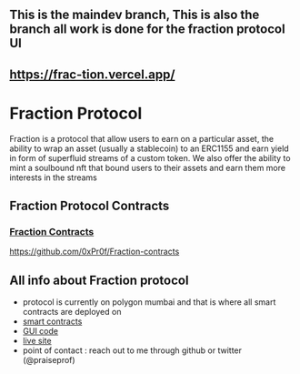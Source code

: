 ## This is the maindev branch, This is also the branch all work is done for the fraction protocol UI 

## https://frac-tion.vercel.app/

<!-- ## [The MainDev branch](https://github.com/0xPr0f/Fraction-interface/tree/maindev) -->

# Fraction Protocol
Fraction is a protocol that allow users to earn on a particular asset, the ability to wrap an asset (usually a stablecoin) to an ERC1155 and earn yield in form of superfluid streams of a custom token.
We also offer the ability to mint a soulbound nft that bound users to their assets and earn them more interests in the streams

## Fraction Protocol Contracts

### [Fraction Contracts](https://github.com/0xPr0f/Fraction-contracts)
https://github.com/0xPr0f/Fraction-contracts
<!--
# [Submission page](https://showcase.ethglobal.com/hackmoney2022/fraction-fqvbu)
[showcase and explantory video on fraction protocol] (https://showcase.ethglobal.com/hackmoney2022/fraction-fqvbu)
-->
<!--
---
## sample branch of the fraction protocol

### https://fractionapp.vercel.app

---

## development branch of the fraction protocol

### https://fractiondev.netlify.app
-->
## All info about Fraction protocol
* protocol is currently on polygon mumbai and that is where all smart contracts are deployed on
* [smart contracts](https://github.com/0xPr0f/Fraction-contracts)
* [GUI code](https://github.com/0xPr0f/Fraction-interface/tree/maindev)
* [live site](https://frac-tion.vercel.app/)
* point of contact : reach out to me through github or twitter (@praiseprof)
